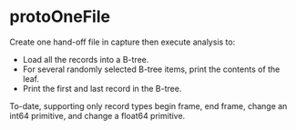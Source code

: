 # protoOneFile
Create one hand-off file in capture then execute analysis to:
* Load all the records into a B-tree.
* For several randomly selected B-tree items, print the contents of the leaf.
* Print the first and last record in the B-tree.

To-date, supporting only record types begin frame, end frame, change an int64 primitive, and change a float64 primitive.

